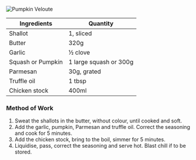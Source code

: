 ![Pumpkin Veloute](resource:assets/images/stocksoupssauces/pumpkin_veloute.png)

| Ingredients            | Quantity               |
|------------------------|------------------------|
| Shallot                | 1, sliced              |
| Butter                 | 320g                   |
| Garlic                 | ½ clove                |
| Squash or Pumpkin      | 1 large squash or 300g |
| Parmesan               | 30g, grated            |
| Truffle oil            | 1 tbsp                 |
| Chicken stock          | 400ml                  |

### **Method of Work**
1. Sweat the shallots in the butter, without colour, until cooked and soft.
2. Add the garlic, pumpkin, Parmesan and truffle oil.
Correct the seasoning and cook for 5 minutes.
3. Add the chicken stock, bring to the boil, simmer for 5 minutes.
4. Liquidise, pass, correct the seasoning and serve hot. Blast chill if to be stored.
